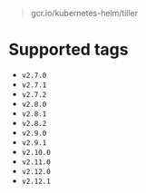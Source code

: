 > gcr.io/kubernetes-helm/tiller

# Supported tags
- `v2.7.0`
- `v2.7.1`
- `v2.7.2`
- `v2.8.0`
- `v2.8.1`
- `v2.8.2`
- `v2.9.0`
- `v2.9.1`
- `v2.10.0`
- `v2.11.0`
- `v2.12.0`
- `v2.12.1`